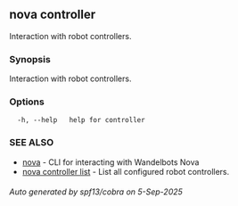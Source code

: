 ## nova controller

Interaction with robot controllers.

### Synopsis

Interaction with robot controllers.

### Options

```
  -h, --help   help for controller
```

### SEE ALSO

* [nova](nova.md)	 - CLI for interacting with Wandelbots Nova
* [nova controller list](nova_controller_list.md)	 - List all configured robot controllers.

###### Auto generated by spf13/cobra on 5-Sep-2025
